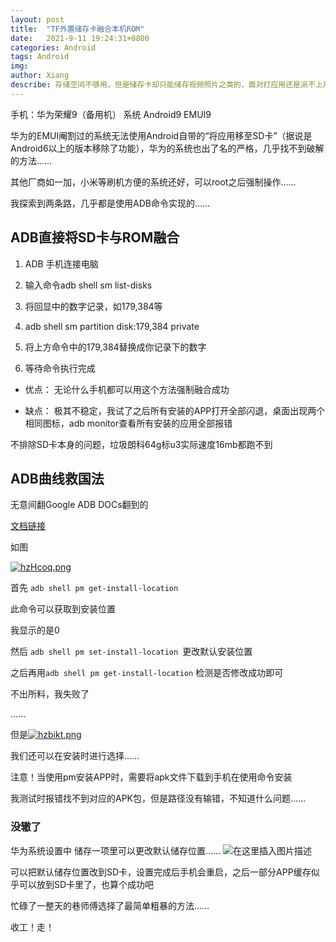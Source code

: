 ```yaml
---
layout: post
title:  "TF外置储存卡融合本机ROM"
date:   2021-9-11 19:24:31+0800
categories: Android
tags: Android
img: 
author: Xiang
describe: 存储空间不够用，但是储存卡却只能储存视频照片之类的，面对打应用还是派不上用场……
---
```


手机：华为荣耀9（备用机）
系统 Android9 EMUI9

华为的EMUI阉割过的系统无法使用Android自带的“将应用移至SD卡”（据说是Android6以上的版本移除了功能），华为的系统也出了名的严格，几乎找不到破解的方法……

其他厂商如一加，小米等刷机方便的系统还好，可以root之后强制操作……

我探索到两条路，几乎都是使用ADB命令实现的……

## ADB直接将SD卡与ROM融合

1. ADB 手机连接电脑

2. 输入命令adb shell sm list-disks

3. 将回显中的数字记录，如179,384等

4. adb shell sm partition disk:179,384 private

5. 将上方命令中的179,384替换成你记录下的数字

6. 等待命令执行完成

- 优点： 无论什么手机都可以用这个方法强制融合成功

- 缺点： 极其不稳定，我试了之后所有安装的APP打开全部闪退，桌面出现两个相同图标，adb monitor查看所有安装的应用全部报错

不排除SD卡本身的问题，垃圾朗科64g标u3实际速度16mb都跑不到

## ADB曲线救国法

无意间翻Google ADB DOCs翻到的

[文档链接](https://developer.android.google.cn/studio/command-line/adb#pm)

如图

[![hzHcoq.png](https://z3.ax1x.com/2021/09/11/hzHcoq.png)](https://imgtu.com/i/hzHcoq)

首先
`adb shell pm get-install-location`

此命令可以获取到安装位置

我显示的是0

然后 `adb shell pm set-install-location `更改默认安装位置

之后再用`adb shell pm get-install-location`
检测是否修改成功即可

不出所料，我失败了

……

但是[![hzbikt.png](https://z3.ax1x.com/2021/09/11/hzbikt.png)](https://imgtu.com/i/hzbikt)

我们还可以在安装时进行选择……

注意！当使用pm安装APP时，需要将apk文件下载到手机在使用命令安装

我测试时报错找不到对应的APK包，但是路径没有输错，不知道什么问题……

### 没辙了

华为系统设置中 储存一项里可以更改默认储存位置……
![在这里插入图片描述](https://img-blog.csdnimg.cn/df1e361c70e8496b8b6d3bb9d4de64d8.jpg?x-oss-process=image/watermark,type_ZHJvaWRzYW5zZmFsbGJhY2s,shadow_50,text_Q1NETiBA6ZW_5a6J5bCP5be3,size_20,color_FFFFFF,t_70,g_se,x_16#pic_center)

可以把默认储存位置改到SD卡，设置完成后手机会重启，之后一部分APP缓存似乎可以放到SD卡里了，也算个成功吧

忙碌了一整天的巷师傅选择了最简单粗暴的方法……

收工！走！